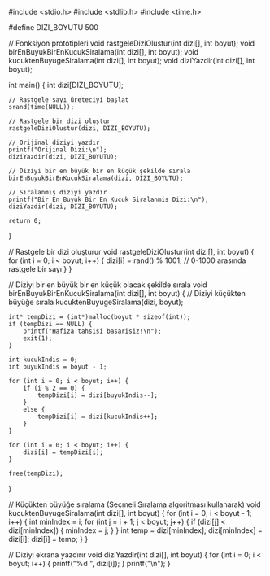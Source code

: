 
#include <stdio.h>
#include <stdlib.h>
#include <time.h>

#define DIZI_BOYUTU 500

// Fonksiyon prototipleri
void rastgeleDiziOlustur(int dizi[], int boyut);
void birEnBuyukBirEnKucukSiralama(int dizi[], int boyut);
void kucuktenBuyugeSiralama(int dizi[], int boyut);
void diziYazdir(int dizi[], int boyut);

int main() {
    int dizi[DIZI_BOYUTU];

    // Rastgele sayı üreteciyi başlat
    srand(time(NULL));

    // Rastgele bir dizi oluştur
    rastgeleDiziOlustur(dizi, DIZI_BOYUTU);

    // Orijinal diziyi yazdır
    printf("Orijinal Dizi:\n");
    diziYazdir(dizi, DIZI_BOYUTU);

    // Diziyi bir en büyük bir en küçük şekilde sırala
    birEnBuyukBirEnKucukSiralama(dizi, DIZI_BOYUTU);

    // Sıralanmış diziyi yazdır
    printf("Bir En Buyuk Bir En Kucuk Siralanmis Dizi:\n");
    diziYazdir(dizi, DIZI_BOYUTU);

    return 0;
}

// Rastgele bir dizi oluşturur
void rastgeleDiziOlustur(int dizi[], int boyut) {
    for (int i = 0; i < boyut; i++) {
        dizi[i] = rand() % 1001; // 0-1000 arasında rastgele bir sayı
    }
}

// Diziyi bir en büyük bir en küçük olacak şekilde sırala
void birEnBuyukBirEnKucukSiralama(int dizi[], int boyut) {
    // Diziyi küçükten büyüğe sırala
    kucuktenBuyugeSiralama(dizi, boyut);

    int* tempDizi = (int*)malloc(boyut * sizeof(int));
    if (tempDizi == NULL) {
        printf("Hafiza tahsisi basarisiz!\n");
        exit(1);
    }

    int kucukIndis = 0;
    int buyukIndis = boyut - 1;

    for (int i = 0; i < boyut; i++) {
        if (i % 2 == 0) {
            tempDizi[i] = dizi[buyukIndis--];
        }
        else {
            tempDizi[i] = dizi[kucukIndis++];
        }
    }

    for (int i = 0; i < boyut; i++) {
        dizi[i] = tempDizi[i];
    }

    free(tempDizi);
}

// Küçükten büyüğe sıralama (Seçmeli Sıralama algoritması kullanarak)
void kucuktenBuyugeSiralama(int dizi[], int boyut) {
    for (int i = 0; i < boyut - 1; i++) {
        int minIndex = i;
        for (int j = i + 1; j < boyut; j++) {
            if (dizi[j] < dizi[minIndex]) {
                minIndex = j;
            }
        }
        int temp = dizi[minIndex];
        dizi[minIndex] = dizi[i];
        dizi[i] = temp;
    }
}

// Diziyi ekrana yazdırır
void diziYazdir(int dizi[], int boyut) {
    for (int i = 0; i < boyut; i++) {
        printf("%d ", dizi[i]);
    }
    printf("\n");
}
